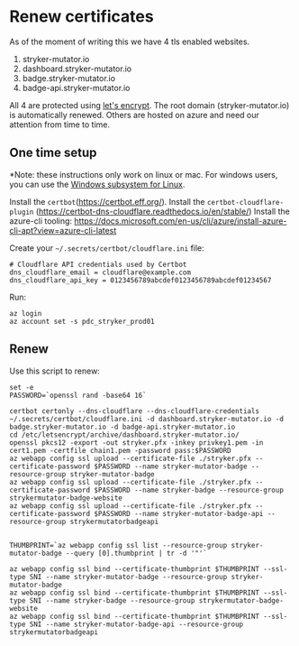 # Renew certificates

As of the moment of writing this we have 4 tls enabled websites.

1. stryker-mutator.io
1. dashboard.stryker-mutator.io
1. badge.stryker-mutator.io
1. badge-api.stryker-mutator.io

All 4 are protected using [let's encrypt](https://letsencrypt.org/). 
The root domain (stryker-mutator.io) is automatically renewed. Others are hosted on azure and need our attention from time to time.

## One time setup

*Note: these instructions only work on linux or mac. For windows users, you can use the [Windows subsystem for Linux](https://docs.microsoft.com/en-us/windows/wsl/install-win10).

Install the `certbot`(https://certbot.eff.org/).
Install the `certbot-cloudflare-plugin` (https://certbot-dns-cloudflare.readthedocs.io/en/stable/)
Install the azure-cli tooling: https://docs.microsoft.com/en-us/cli/azure/install-azure-cli-apt?view=azure-cli-latest

Create your `~/.secrets/certbot/cloudflare.ini` file:

```
# Cloudflare API credentials used by Certbot
dns_cloudflare_email = cloudflare@example.com
dns_cloudflare_api_key = 0123456789abcdef0123456789abcdef01234567
```

Run: 

```
az login
az account set -s pdc_stryker_prod01
```

## Renew

Use this script to renew:

```
set -e
PASSWORD=`openssl rand -base64 16`

certbot certonly --dns-cloudflare --dns-cloudflare-credentials ~/.secrets/certbot/cloudflare.ini -d dashboard.stryker-mutator.io -d badge.stryker-mutator.io -d badge-api.stryker-mutator.io
cd /etc/letsencrypt/archive/dashboard.stryker-mutator.io/
openssl pkcs12 -export -out stryker.pfx -inkey privkey1.pem -in cert1.pem -certfile chain1.pem -password pass:$PASSWORD
az webapp config ssl upload --certificate-file ./stryker.pfx --certificate-password $PASSWORD --name stryker-mutator-badge --resource-group stryker-mutator-badge
az webapp config ssl upload --certificate-file ./stryker.pfx --certificate-password $PASSWORD --name stryker-badge --resource-group strykermutator-badge-website
az webapp config ssl upload --certificate-file ./stryker.pfx --certificate-password $PASSWORD --name stryker-mutator-badge-api --resource-group strykermutatorbadgeapi


THUMBPRINT=`az webapp config ssl list --resource-group stryker-mutator-badge --query [0].thumbprint | tr -d '"'`

az webapp config ssl bind --certificate-thumbprint $THUMBPRINT --ssl-type SNI --name stryker-mutator-badge --resource-group stryker-mutator-badge
az webapp config ssl bind --certificate-thumbprint $THUMBPRINT --ssl-type SNI --name stryker-badge --resource-group strykermutator-badge-website
az webapp config ssl bind --certificate-thumbprint $THUMBPRINT --ssl-type SNI --name stryker-mutator-badge-api --resource-group strykermutatorbadgeapi
```

